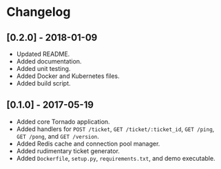 # Changelog

## [0.2.0] - 2018-01-09
- Updated README.
- Added documentation.
- Added unit testing.
- Added Docker and Kubernetes files.
- Added build script.

## [0.1.0] - 2017-05-19
- Added core Tornado application.
- Added handlers for `POST /ticket`, `GET /ticket/:ticket_id`, `GET /ping`, `GET /pong`, and `GET /version`.
- Added Redis cache and connection pool manager.
- Added rudimentary ticket generator.
- Added `Dockerfile`, `setup.py`, `requirements.txt`, and demo executable.
